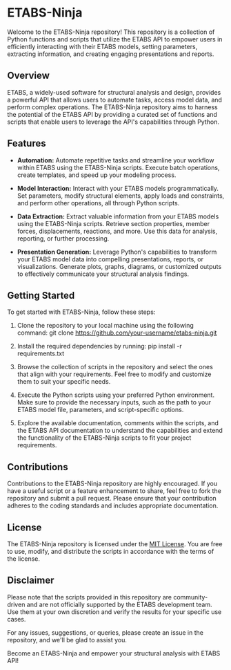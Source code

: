 # ETABS-Ninja

Welcome to the ETABS-Ninja repository! This repository is a collection of Python functions and scripts that utilize the ETABS API to empower users in efficiently interacting with their ETABS models, setting parameters, extracting information, and creating engaging presentations and reports.

## Overview

ETABS, a widely-used software for structural analysis and design, provides a powerful API that allows users to automate tasks, access model data, and perform complex operations. The ETABS-Ninja repository aims to harness the potential of the ETABS API by providing a curated set of functions and scripts that enable users to leverage the API's capabilities through Python.

## Features

- **Automation:** Automate repetitive tasks and streamline your workflow within ETABS using the ETABS-Ninja scripts. Execute batch operations, create templates, and speed up your modeling process.

- **Model Interaction:** Interact with your ETABS models programmatically. Set parameters, modify structural elements, apply loads and constraints, and perform other operations, all through Python scripts.

- **Data Extraction:** Extract valuable information from your ETABS models using the ETABS-Ninja scripts. Retrieve section properties, member forces, displacements, reactions, and more. Use this data for analysis, reporting, or further processing.

- **Presentation Generation:** Leverage Python's capabilities to transform your ETABS model data into compelling presentations, reports, or visualizations. Generate plots, graphs, diagrams, or customized outputs to effectively communicate your structural analysis findings.

## Getting Started

To get started with ETABS-Ninja, follow these steps:

1. Clone the repository to your local machine using the following command:
git clone https://github.com/your-username/etabs-ninja.git

2. Install the required dependencies by running:
pip install -r requirements.txt

3. Browse the collection of scripts in the repository and select the ones that align with your requirements. Feel free to modify and customize them to suit your specific needs.

4. Execute the Python scripts using your preferred Python environment. Make sure to provide the necessary inputs, such as the path to your ETABS model file, parameters, and script-specific options.

5. Explore the available documentation, comments within the scripts, and the ETABS API documentation to understand the capabilities and extend the functionality of the ETABS-Ninja scripts to fit your project requirements.

## Contributions

Contributions to the ETABS-Ninja repository are highly encouraged. If you have a useful script or a feature enhancement to share, feel free to fork the repository and submit a pull request. Please ensure that your contribution adheres to the coding standards and includes appropriate documentation.

## License

The ETABS-Ninja repository is licensed under the [MIT License](LICENSE). You are free to use, modify, and distribute the scripts in accordance with the terms of the license.

## Disclaimer

Please note that the scripts provided in this repository are community-driven and are not officially supported by the ETABS development team. Use them at your own discretion and verify the results for your specific use cases.

For any issues, suggestions, or queries, please create an issue in the repository, and we'll be glad to assist you.

Become an ETABS-Ninja and empower your structural analysis with ETABS API!

